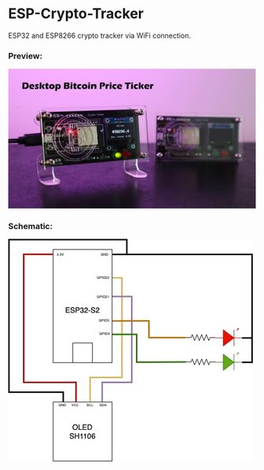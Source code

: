 # ESP-Crypto-Tracker

ESP32 and ESP8266 crypto tracker via WiFi connection.


<h3>Preview:</h3>
<img src="crypto ticker.jpeg">

<h3>Schematic:</h3>
<img src="Crypto tracker ESP32.jpg">
